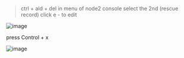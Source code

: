 
> ctrl + ald + del in menu of node2 console
> select the 2nd (rescue record)
> click e - to edit

![image](https://github.com/kramsagar/Linux/assets/130482831/51c10539-138a-4037-a7bb-bd67e139a4d5)

press Control  + x

![image](https://github.com/kramsagar/Linux/assets/130482831/4cff5103-9ee4-4df8-a4e7-284354478e55)



